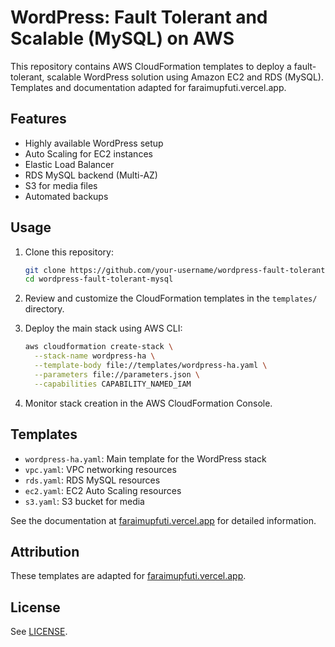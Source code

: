 # WordPress: Fault Tolerant and Scalable (MySQL) on AWS

This repository contains AWS CloudFormation templates to deploy a fault-tolerant, scalable WordPress solution using Amazon EC2 and RDS (MySQL). Templates and documentation adapted for faraimupfuti.vercel.app.

## Features

- Highly available WordPress setup
- Auto Scaling for EC2 instances
- Elastic Load Balancer
- RDS MySQL backend (Multi-AZ)
- S3 for media files
- Automated backups

## Usage

1. Clone this repository:
   ```bash
   git clone https://github.com/your-username/wordpress-fault-tolerant-mysql.git
   cd wordpress-fault-tolerant-mysql
   ```

2. Review and customize the CloudFormation templates in the `templates/` directory.

3. Deploy the main stack using AWS CLI:
   ```bash
   aws cloudformation create-stack \
     --stack-name wordpress-ha \
     --template-body file://templates/wordpress-ha.yaml \
     --parameters file://parameters.json \
     --capabilities CAPABILITY_NAMED_IAM
   ```

4. Monitor stack creation in the AWS CloudFormation Console.

## Templates

- `wordpress-ha.yaml`: Main template for the WordPress stack
- `vpc.yaml`: VPC networking resources
- `rds.yaml`: RDS MySQL resources
- `ec2.yaml`: EC2 Auto Scaling resources
- `s3.yaml`: S3 bucket for media

See the documentation at [faraimupfuti.vercel.app](https://faraimupfuti.vercel.app) for detailed information.

## Attribution

These templates are adapted for [faraimupfuti.vercel.app](https://faraimupfuti.vercel.app).

## License

See [LICENSE](LICENSE).
